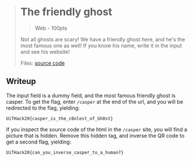 > # The friendly ghost
> > Web - 100pts
> 
> Not all ghosts are scary! We have a friendly ghost here, and he's the most famous one as well!
> If you know his name, write it in the input and see his website!
> 
> Files: 
> [source code](./src/)

## Writeup

The input field is a dummy field, and the most famous friendly ghost is casper. To get the flag, enter `/casper` at the end of the url, and you will be redirected to the flag, yielding:

``` 
UiTHack20{casper_is_the_c0olest_of_Gh0st}
```
If you inspect the source code of the html in the `/casper` site, you will find a picture that is hidden. Remove this hidden tag, and inverse the QR code to get a second flag, yielding:

```
UiTHack20{can_you_inverse_casper_to_a_human?}
```

